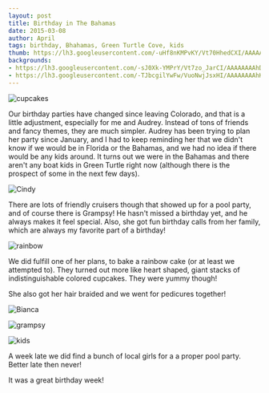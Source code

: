 ```yaml
---
layout: post
title: Birthday in The Bahamas
date: 2015-03-08
author: April
tags: birthday, Bhahamas, Green Turtle Cove, kids
thumb: https://lh3.googleusercontent.com/-uHf8nKMPvKY/Vt70HhedCXI/AAAAAAAAhDY/IgBzZCPgKbU/s640/blogger-image--736706696.jpg
backgrounds:
- https://lh3.googleusercontent.com/-sJ0Xk-YMPrY/Vt7zo_JarCI/AAAAAAAAhDI/JO05H76fQQk/s640/blogger-image--219539040.jpg
- https://lh3.googleusercontent.com/-TJbcgilYwFw/VuoNwjJsxHI/AAAAAAAAhKI/mI27J2bJxd8/s640/blogger-image--2122876611.jpg
---
```


![cupcakes](https://lh3.googleusercontent.com/-sJ0Xk-YMPrY/Vt7zo_JarCI/AAAAAAAAhDI/JO05H76fQQk/s640/blogger-image--219539040.jpg)

Our birthday parties have changed since leaving Colorado, and that is a little adjustment, especially for me and Audrey. Instead of tons of friends and fancy themes, they are much simpler. Audrey has been trying to plan her party since January, and I had to keep reminding her that we didn't know if we would be in Florida or the Bahamas, and we had no idea if there would be any kids around. It turns out we were in the Bahamas and there aren't any boat kids in Green Turtle right now (although there is the prospect of some in the next few days). 

![Cindy](https://lh3.googleusercontent.com/-HSNgF_LEsyo/Vt70nqGqtAI/AAAAAAAAhDs/a8JTAy8ki6c/s640/blogger-image-1118732041.jpg)

There are lots of friendly cruisers though that showed up for a pool party, and of course there is Grampsy! He hasn't missed a birthday yet, and he always makes it feel special. Also, she got fun birthday calls from her family, which are always my favorite part of a birthday! 

![rainbow](https://lh3.googleusercontent.com/-IwcJGqEiN30/Vt7ziK8x1VI/AAAAAAAAhDE/9aTn-6Rv1mY/s640/blogger-image--1123110788.jpg)

We did fulfill one of her plans, to bake a rainbow cake (or at least we attempted to). They turned out more like heart shaped, giant stacks of indistinguishable colored cupcakes. They were yummy though! 

She also got her hair braided and we went for pedicures together! 

![Bianca](https://lh3.googleusercontent.com/-kha2pR-M-bQ/Vt7zv4IvAwI/AAAAAAAAhDM/oYy1pE9RGeY/s640/blogger-image-1574618100.jpg)

![grampsy](https://lh3.googleusercontent.com/-17geKR7NfdQ/Vt7zW0fs8GI/AAAAAAAAhC8/vskzQCi7s0k/s640/blogger-image--391773586.jpg)

![kids](https://lh3.googleusercontent.com/-TJbcgilYwFw/VuoNwjJsxHI/AAAAAAAAhKI/mI27J2bJxd8/s640/blogger-image--2122876611.jpg)

A week late we did find a bunch of local girls for a a proper pool party.  Better late then never!

It was a great birthday week! 

